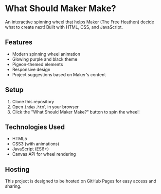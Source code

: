 # What Should Maker Make?

An interactive spinning wheel that helps Maker (The Free Heathen) decide what to create next! Built with HTML, CSS, and JavaScript.

## Features
- Modern spinning wheel animation
- Glowing purple and black theme
- Pigeon-themed elements
- Responsive design
- Project suggestions based on Maker's content

## Setup
1. Clone this repository
2. Open `index.html` in your browser
3. Click the "What Should Maker Make?" button to spin the wheel!

## Technologies Used
- HTML5
- CSS3 (with animations)
- JavaScript (ES6+)
- Canvas API for wheel rendering

## Hosting
This project is designed to be hosted on GitHub Pages for easy access and sharing. 